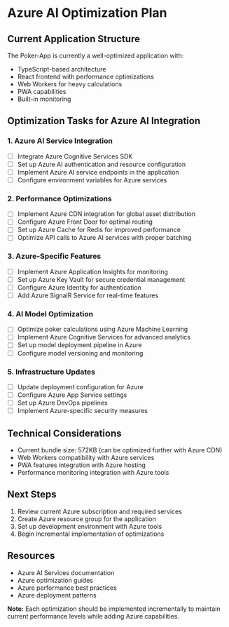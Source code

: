 # Azure AI Optimization Plan

## Current Application Structure

The Poker-App is currently a well-optimized application with:

- TypeScript-based architecture
- React frontend with performance optimizations
- Web Workers for heavy calculations
- PWA capabilities
- Built-in monitoring

## Optimization Tasks for Azure AI Integration

### 1. Azure AI Service Integration

- [ ] Integrate Azure Cognitive Services SDK
- [ ] Set up Azure AI authentication and resource configuration
- [ ] Implement Azure AI service endpoints in the application
- [ ] Configure environment variables for Azure services

### 2. Performance Optimizations

- [ ] Implement Azure CDN integration for global asset distribution
- [ ] Configure Azure Front Door for optimal routing
- [ ] Set up Azure Cache for Redis for improved performance
- [ ] Optimize API calls to Azure AI services with proper batching

### 3. Azure-Specific Features

- [ ] Implement Azure Application Insights for monitoring
- [ ] Set up Azure Key Vault for secure credential management
- [ ] Configure Azure Identity for authentication
- [ ] Add Azure SignalR Service for real-time features

### 4. AI Model Optimization

- [ ] Optimize poker calculations using Azure Machine Learning
- [ ] Implement Azure Cognitive Services for advanced analytics
- [ ] Set up model deployment pipeline in Azure
- [ ] Configure model versioning and monitoring

### 5. Infrastructure Updates

- [ ] Update deployment configuration for Azure
- [ ] Configure Azure App Service settings
- [ ] Set up Azure DevOps pipelines
- [ ] Implement Azure-specific security measures

## Technical Considerations

- Current bundle size: 572KB (can be optimized further with Azure CDN)
- Web Workers compatibility with Azure services
- PWA features integration with Azure hosting
- Performance monitoring integration with Azure tools

## Next Steps

1. Review current Azure subscription and required services
2. Create Azure resource group for the application
3. Set up development environment with Azure tools
4. Begin incremental implementation of optimizations

## Resources

- Azure AI Services documentation
- Azure optimization guides
- Azure performance best practices
- Azure deployment patterns

**Note:** Each optimization should be implemented incrementally to maintain current performance
levels while adding Azure capabilities.

